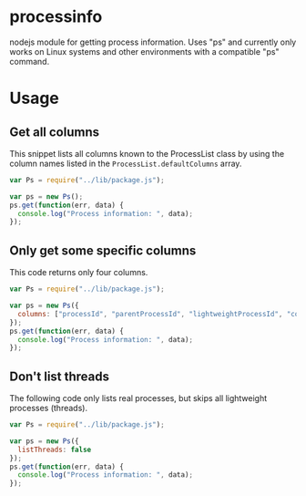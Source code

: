# processinfo
nodejs module for getting process information. Uses "ps" and currently only
works on Linux systems and other environments with a compatible "ps" command.

# Usage
## Get all columns
This snippet lists all columns known to the ProcessList class by using the
column names listed in the `ProcessList.defaultColumns` array.

```javascript
var Ps = require("../lib/package.js");

var ps = new Ps();
ps.get(function(err, data) {
  console.log("Process information: ", data);
});
```

## Only get some specific columns
This code returns only four columns.
```javascript
var Ps = require("../lib/package.js");

var ps = new Ps({
  columns: ["processId", "parentProcessId", "lightweightProcessId", "command"]
});
ps.get(function(err, data) {
  console.log("Process information: ", data);
});
```

## Don't list threads
The following code only lists real processes, but skips all lightweight
processes (threads).

```javascript
var Ps = require("../lib/package.js");

var ps = new Ps({
  listThreads: false
});
ps.get(function(err, data) {
  console.log("Process information: ", data);
});
```
